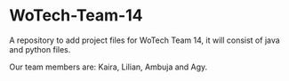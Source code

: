 # WoTech-Team-14
A repository to add project files for WoTech Team 14, it will consist of java and python files.


Our team members are: Kaira, Lilian, Ambuja and Agy.
